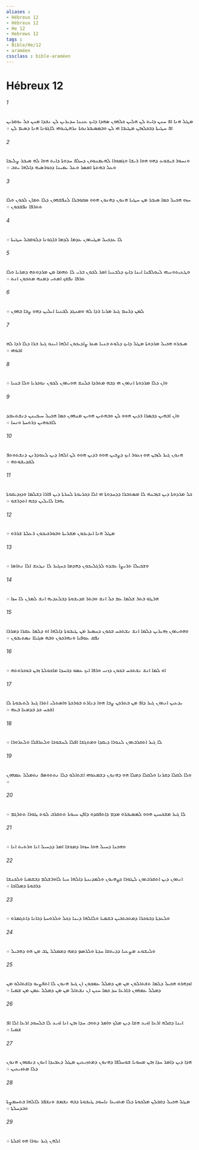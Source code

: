 ```yaml
---
aliases : 
- Hébreux 12
- Hébreux 12
- He 12
- Hebrews 12
tags : 
- Bible/He/12
- araméen
cssclass : bible-araméen
---
```


# Hébreux 12

###### 1
ܡܛܠ ܗܢܐ ܐܦ ܚܢܢ ܕܐܝܬ ܠܢ ܗܠܝܢ ܟܠܗܘܢ ܤܗܕܐ ܕܐܝܟ ܥܢܢܐ ܚܕܝܪܝܢ ܠܢ ܢܫܕܐ ܡܢܢ ܟܠ ܝܘܩܪܝܢ ܐܦ ܚܛܝܬܐ ܕܒܟܠܙܒܢ ܡܛܝܒܐ ܗܝ ܠܢ ܘܒܡܤܝܒܪܢܘܬܐ ܢܪܗܛܝܘܗܝ ܠܐܓܘܢܐ ܗܢܐ ܕܤܝܡ ܠܢ ܀
###### 2
ܘܢܚܘܪ ܒܝܫܘܥ ܕܗܘ ܗܘܐ ܪܝܫܐ ܘܓܡܘܪܐ ܠܗܝܡܢܘܬܢ ܕܚܠܦ ܚܕܘܬܐ ܕܐܝܬ ܗܘܐ ܠܗ ܤܝܒܪ ܨܠܝܒܐ ܘܥܠ ܒܗܬܬܐ ܐܡܤܪ ܘܥܠ ܝܡܝܢܐ ܕܟܘܪܤܝܗ ܕܐܠܗܐ ܝܬܒ ܀
###### 3
ܚܙܘ ܗܟܝܠ ܟܡܐ ܤܝܒܪ ܡܢ ܚܛܝܐ ܗܢܘܢ ܕܗܢܘܢ ܗܘܘ ܤܩܘܒܠܐ ܠܢܦܫܗܘܢ ܕܠܐ ܬܡܐܢ ܠܟܘܢ ܘܠܐ ܬܬܪܦܐ ܢܦܫܟܘܢ ܀
###### 4
ܠܐ ܥܕܟܝܠ ܡܛܝܬܘܢ ܥܕܡܐ ܠܕܡܐ ܒܐܓܘܢܐ ܕܠܘܩܒܠ ܚܛܝܬܐ ܀
###### 5
ܘܛܥܝܬܘܢܝܗܝ ܠܝܘܠܦܢܐ ܐܝܢܐ ܕܐܝܟ ܕܠܒܢܝܐ ܐܡܪ ܠܟܘܢ ܒܪܝ ܠܐ ܬܗܡܐ ܡܢ ܡܪܕܘܬܗ ܕܡܪܝܐ ܘܠܐ ܬܪܦܐ ܢܦܫܟ ܐܡܬܝ ܕܡܢܗ ܡܬܟܘܢ ܐܢܬ ܀
###### 6
ܠܡܢ ܕܪܚܡ ܓܝܪ ܡܪܝܐ ܪܕܐ ܠܗ ܘܡܢܓܕ ܠܒܢܝܐ ܐܝܠܝܢ ܕܗܘ ܨܒܐ ܒܗܘܢ ܀
###### 7
ܤܝܒܪܘ ܗܟܝܠ ܡܪܕܘܬܐ ܡܛܠ ܕܐܝܟ ܕܠܘܬ ܒܢܝܐ ܤܥܪ ܨܐܕܝܟܘܢ ܐܠܗܐ ܐܝܢܘ ܓܝܪ ܒܪܐ ܕܠܐ ܪܕܐ ܠܗ ܐܒܘܗܝ ܀
###### 8
ܘܐܢ ܕܠܐ ܡܪܕܘܬܐ ܐܢܬܘܢ ܗܝ ܕܒܗ ܡܬܪܕܐ ܟܠܢܫ ܗܘܝܬܘܢ ܠܟܘܢ ܢܘܟܪܝܐ ܘܠܐ ܒܢܝܐ ܀
###### 9
ܘܐܢ ܐܒܗܝܢ ܕܒܤܪܐ ܪܕܝܢ ܗܘܘ ܠܢ ܘܒܗܬܝܢ ܗܘܝܢ ܡܢܗܘܢ ܟܡܐ ܗܟܝܠ ܚܝܒܝܢܢ ܕܢܫܬܥܒܕ ܠܐܒܘܗܝܢ ܕܪܘܚܬܐ ܘܢܚܐ ܀
###### 10
ܗܢܘܢ ܓܝܪ ܠܙܒܢ ܗܘ ܙܥܘܪ ܐܝܟ ܕܨܒܝܢ ܗܘܘ ܪܕܝܢ ܗܘܘ ܠܢ ܐܠܗܐ ܕܝܢ ܠܥܘܕܪܢܢ ܕܢܫܬܘܬܦ ܠܩܕܝܫܘܬܗ ܀
###### 11
ܟܠ ܡܪܕܘܬܐ ܕܝܢ ܒܙܒܢܗ ܠܐ ܡܤܬܒܪܐ ܕܕܚܕܘܬܐ ܗܝ ܐܠܐ ܕܟܪܝܘܬܐ ܠܚܪܬܐ ܕܝܢ ܦܐܪܐ ܕܫܠܡܐ ܘܕܙܕܝܩܘܬܐ ܝܗܒܐ ܠܐܝܠܝܢ ܕܒܗ ܐܬܕܪܫܘ ܀
###### 12
ܡܛܠ ܗܢܐ ܐܝܕܝܟܘܢ ܡܫܪܝܬܐ ܘܒܘܪܟܝܟܘܢ ܪܥܠܬܐ ܫܪܪܘ ܀
###### 13
ܘܫܒܝܠܐ ܬܪܝܨܐ ܥܒܕܘ ܠܪܓܠܝܟܘܢ ܕܗܕܡܐ ܕܚܓܝܪ ܠܐ ܢܛܥܫ ܐܠܐ ܢܬܐܤܐ ܀
###### 14
ܗܪܛܘ ܒܬܪ ܫܠܡܐ ܥܡ ܟܠ ܐܢܫ ܘܒܬܪ ܩܕܝܫܘܬܐ ܕܒܠܥܕܝܗ ܐܢܫ ܠܡܪܢ ܠܐ ܚܙܐ ܀
###### 15
ܘܗܘܝܬܘܢ ܙܗܝܪܝܢ ܕܠܡܐ ܐܢܫ ܢܫܬܟܚ ܒܟܘܢ ܕܚܤܝܪ ܡܢ ܛܝܒܘܬܐ ܕܐܠܗܐ ܐܘ ܕܠܡܐ ܥܩܪܐ ܕܡܪܪܐ ܢܦܩ ܥܘܦܝܐ ܘܢܗܪܟܘܢ ܘܒܗ ܤܓܝܐܐ ܢܤܬܝܒܘܢ ܀
###### 16
ܐܘ ܠܡܐ ܐܢܫ ܢܫܬܟܚ ܒܟܘܢ ܕܙܢܝ ܘܪܦܐ ܐܝܟ ܥܤܘ ܕܒܚܕܐ ܡܐܟܘܠܬܐ ܙܒܢ ܒܘܟܪܘܬܗ ܀
###### 17
ܝܕܥܝܢ ܐܢܬܘܢ ܓܝܪ ܕܐܦ ܡܢ ܒܬܪܟܢ ܨܒܐ ܗܘܐ ܕܢܐܪܬ ܒܘܪܟܬܐ ܘܐܤܬܠܝ ܐܬܪܐ ܓܝܪ ܠܬܝܒܘܬܐ ܠܐ ܐܫܟܚ ܟܕ ܒܕܡܥܐ ܒܥܗ ܀
###### 18
ܠܐ ܓܝܪ ܐܬܩܪܒܬܘܢ ܠܢܘܪܐ ܕܝܩܕܐ ܘܡܬܓܫܐ ܐܦܠܐ ܠܚܫܘܟܐ ܘܠܥܪܦܠܐ ܘܠܥܪܘܪܐ ܀
###### 19
ܘܠܐ ܠܩܠܐ ܕܩܪܢܐ ܘܠܩܠܐ ܕܡܠܐ ܗܘ ܕܗܢܘܢ ܕܫܡܥܘܗܝ ܐܫܬܐܠܘ ܕܠܐ ܢܬܬܘܤܦ ܢܬܡܠܠ ܥܡܗܘܢ ܀
###### 20
ܠܐ ܓܝܪ ܡܫܟܚܝܢ ܗܘܘ ܠܡܤܝܒܪܘ ܡܕܡ ܕܐܬܦܩܕܘ ܕܐܦܢ ܚܝܘܬܐ ܬܬܩܪܒ ܠܘܬ ܛܘܪܐ ܬܬܪܓܡ ܀
###### 21
ܘܗܟܢܐ ܕܚܝܠ ܗܘܐ ܚܙܘܐ ܕܡܘܫܐ ܐܡܪ ܕܕܚܝܠ ܐܢܐ ܘܪܬܝܬ ܐܢܐ ܀
###### 22
ܐܢܬܘܢ ܕܝܢ ܐܬܩܪܒܬܘܢ ܠܛܘܪܐ ܕܨܗܝܘܢ ܘܠܡܕܝܢܬܐ ܕܐܠܗܐ ܚܝܐ ܠܐܘܪܫܠܡ ܕܒܫܡܝܐ ܘܠܟܢܫܐ ܕܪܒܘܬܐ ܕܡܠܐܟܐ ܀
###### 23
ܘܠܥܕܬܐ ܕܒܘܟܪܐ ܕܡܬܟܬܒܝܢ ܒܫܡܝܐ ܘܠܐܠܗܐ ܕܝܢܐ ܕܟܠ ܘܠܪܘܚܬܐ ܕܟܐܢܐ ܕܐܬܓܡܪܘ ܀
###### 24
ܘܠܝܫܘܥ ܡܨܥܝܐ ܕܕܝܬܩܐ ܚܕܬܐ ܘܠܪܤܤ ܕܡܗ ܕܡܡܠܠ ܛܒ ܡܢ ܗܘ ܕܗܒܝܠ ܀
###### 25
ܐܙܕܗܪܘ ܗܟܝܠ ܕܠܡܐ ܬܫܬܐܠܘܢ ܡܢ ܡܢ ܕܡܠܠ ܥܡܟܘܢ ܐܢ ܓܝܪ ܗܢܘܢ ܠܐ ܐܬܦܨܝܘ ܕܐܫܬܐܠܘ ܡܢ ܕܡܠܠ ܥܡܗܘܢ ܒܐܪܥܐ ܚܕ ܟܡܐ ܚܢܢ ܐܢ ܢܫܬܐܠ ܡܢ ܡܢ ܕܡܠܠ ܥܡܢ ܡܢ ܫܡܝܐ ܀
###### 26
ܐܝܢܐ ܕܩܠܗ ܐܪܥܐ ܐܙܝܥ ܗܫܐ ܕܝܢ ܡܠܟ ܘܐܡܪ ܕܬܘܒ ܚܕܐ ܙܒܢ ܐܢܐ ܐܙܝܥ ܠܐ ܒܠܚܘܕ ܐܪܥܐ ܐܠܐ ܐܦ ܫܡܝܐ ܀
###### 27
ܗܕܐ ܕܝܢ ܕܐܡܪ ܚܕܐ ܙܒܢ ܡܚܘܝܐ ܫܘܚܠܦܐ ܕܗܢܘܢ ܕܡܬܙܝܥܝܢ ܡܛܠ ܕܥܒܝܕܐ ܐܢܘܢ ܕܢܩܘܘܢ ܗܢܘܢ ܕܠܐ ܡܬܙܝܥܝܢ ܀
###### 28
ܡܛܠ ܗܟܝܠ ܕܩܒܠܢ ܡܠܟܘܬܐ ܕܠܐ ܡܬܙܝܥܐ ܢܐܚܘܕ ܛܝܒܘܬܐ ܕܒܗ ܢܫܡܫ ܘܢܫܦܪ ܠܐܠܗܐ ܒܬܚܡܨܬܐ ܘܒܕܚܠܬܐ ܀
###### 29
ܐܠܗܢ ܓܝܪ ܢܘܪܐ ܗܘ ܐܟܠܬܐ ܀
